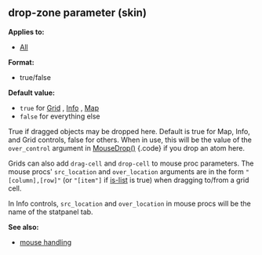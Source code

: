 ## drop-zone parameter (skin)

<!-- -->
**Applies to:**
+   [All](/ref/%7Bskin%7D/control.md) 
<!-- -->
**Format:**
+   true/false
<!-- -->
**Default value:**
+   `true` for [Grid](/ref/%7Bskin%7D/control/grid.md) ,
    [Info](/ref/%7Bskin%7D/control/info.md) , [Map](/ref/%7Bskin%7D/control/map.md) 
+   `false` for everything else


True if dragged objects may be dropped here. Default is true
for Map, Info, and Grid controls, false for others. When in use, this
will be the value of the `over_control` argument in
[MouseDrop()](/ref/client/proc/MouseDrop.md) {.code} if you drop an atom here.


Grids can also add `drag-cell` and `drop-cell` to mouse proc
parameters. The mouse procs\' `src_location` and `over_location`
arguments are in the form `"[column],[row]"` (or `"[item"]` if
[is-list](/ref/%7Bskin%7D/param/is-list.md) is true) when dragging
to/from a grid cell. 

In Info controls, `src_location` and
`over_location` in mouse procs will be the name of the statpanel tab.

**See also:**
+   [mouse handling](/ref/DM/mouse.md) 